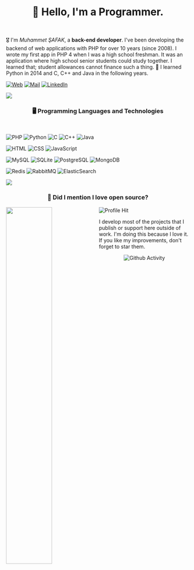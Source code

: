 <body>
<h1 align="center">👋 Hello, I'm a Programmer.</h1>
<br>
 <p>
🎖️ I'm <i>Muhammet ŞAFAK</i>, a <b>back-end developer</b>. I've been developing the backend of web applications with PHP for over 10 years (since 2008). I wrote my first app in PHP 4 when I was a high school freshman. It was an application where high school senior students could study together. I learned that; student allowances cannot finance such a thing. 🤣 I learned Python in 2014 and C, C++ and Java in the following years. <br> 
 </p>
 
[![Web](https://img.shields.io/badge/website-000000?style=for-the-badge&logo=About.me&logoColor=white)](https://www.muhammetsafak.com.tr)
[![Mail](https://img.shields.io/badge/Gmail-D14836?style=for-the-badge&logo=gmail&logoColor=white)](mailto:muhammetsafakcomtr@gmail.com)
[![LinkedIn](https://img.shields.io/badge/LinkedIn-0077B5?style=for-the-badge&logo=linkedin&logoColor=white)](https://www.linkedin.com/in/muhametsafak/)
 
</div>
<img src="https://user-images.githubusercontent.com/104234499/164836662-cd68dd79-82f9-4cd1-93b9-6c3da8730ed1.gif" />
<div>
<h3 align="center">🖥️ Programming Languages and Technologies</h3>
 <br>
<p>

![PHP](https://img.shields.io/badge/PHP-777BB4?style=for-the-badge&logo=php&logoColor=white)
![Python](https://img.shields.io/badge/Python-FFD43B?style=for-the-badge&logo=python&logoColor=blue)
![C](https://img.shields.io/badge/C-00599C?style=for-the-badge&logo=c&logoColor=white)
![C++](https://img.shields.io/badge/C%2B%2B-00599C?style=for-the-badge&logo=c%2B%2B&logoColor=white)
![Java](https://img.shields.io/badge/Java-ED8B00?style=for-the-badge&logo=java&logoColor=white)


![HTML](https://img.shields.io/badge/HTML5-E34F26?style=for-the-badge&logo=html5&logoColor=white)
![CSS](https://img.shields.io/badge/CSS3-1572B6?style=for-the-badge&logo=css3&logoColor=white)
![JavaScript](https://img.shields.io/badge/JavaScript-323330?style=for-the-badge&logo=javascript&logoColor=F7DF1E)


![MySQL](https://img.shields.io/badge/MySQL-005C84?style=for-the-badge&logo=mysql&logoColor=white)
![SQLite](https://img.shields.io/badge/SQLite-07405E?style=for-the-badge&logo=sqlite&logoColor=white)
![PostgreSQL](https://img.shields.io/badge/PostgreSQL-316192?style=for-the-badge&logo=postgresql&logoColor=white)
![MongoDB](https://img.shields.io/badge/MongoDB-4EA94B?style=for-the-badge&logo=mongodb&logoColor=white)

![Redis](https://img.shields.io/badge/redis-%23DD0031.svg?&style=for-the-badge&logo=redis&logoColor=white)
![RabbitMQ](https://img.shields.io/badge/rabbitmq-%23FF6600.svg?&style=for-the-badge&logo=rabbitmq&logoColor=white)
![ElasticSearch](https://img.shields.io/badge/Elastic_Search-005571?style=for-the-badge&logo=elasticsearch&logoColor=white)

</div>

<img src="https://user-images.githubusercontent.com/104234499/164836662-cd68dd79-82f9-4cd1-93b9-6c3da8730ed1.gif" />
<br>
<div>

<h3 align="center">💖 Did I mention I love open source?</h3>
<img src="https://github-readme-stats.vercel.app/api?username=muhammetsafak" style="width: 50%;" align="left" />
 
 ![Profile Hit](https://hits.seeyoufarm.com/api/count/incr/badge.svg?url=https%3A%2F%2Fgithub.com%2Fmuhammetsafak1212%2Fhit-counter)
 
 I develop most of the projects that I publish or support here outside of work. I'm doing this because I love it. If you like my improvements, don't forget to star them. 
 
</div>

<div align="center">

![Github Activity](https://activity-graph.herokuapp.com/graph?username=muhammetsafak&theme=minimal)

</div>
</div>



</div>
</body>
